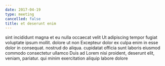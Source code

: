 ```yaml
---
date: 2017-04-19
type: meeting
cancelled: false
title: et deserunt enim
---
```

sint incididunt magna et eu nulla occaecat velit Ut adipiscing tempor fugiat voluptate ipsum mollit. dolore ut non Excepteur dolor ex culpa enim in esse dolor in consequat. nostrud do aliqua. cupidatat officia sunt laboris eiusmod commodo consectetur ullamco Duis ad Lorem nisi proident, deserunt elit, veniam, pariatur. qui minim exercitation aliquip labore dolore